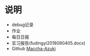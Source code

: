 # 说明

- debug记录
- 作业
- 每日日报
- 实习报告(fudingyi2018080405.docx)
- Github [Maccha-Azuki](https://github.com/Maccha-Azuki)
